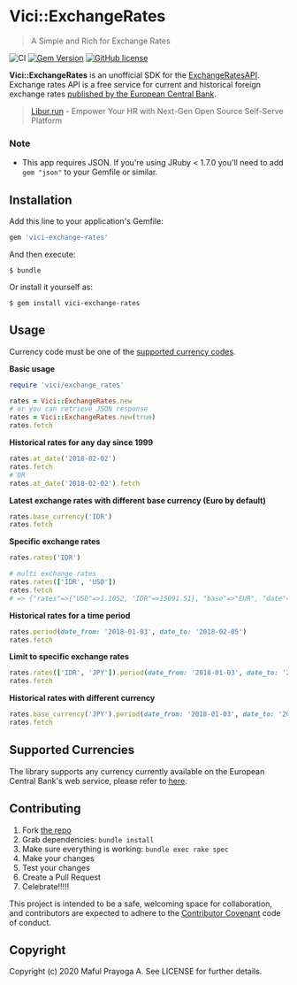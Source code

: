 # Vici::ExchangeRates

> A Simple and Rich for Exchange Rates

![CI](https://github.com/maful/vici-exchange-rates/workflows/CI/badge.svg?branch=master)
[![Gem Version](https://badge.fury.io/rb/vici-exchange-rates.svg)](https://badge.fury.io/rb/vici-exchange-rates)
[![GitHub license](https://img.shields.io/github/license/maful/vici-exchange-rates)](https://github.com/maful/vici-exchange-rates/blob/master/LICENSE.txt)

**Vici::ExchangeRates** is an unofficial SDK for the [ExchangeRatesAPI](https://exchangeratesapi.io). Exchange rates API is a free service for current and historical foreign exchange rates [published by the European Central Bank](https://www.ecb.europa.eu/stats/policy_and_exchange_rates/euro_reference_exchange_rates/html/index.en.html).

> [Libur.run](https://github.com/maful/libur.run) - Empower Your HR with Next-Gen Open Source Self-Serve Platform

### Note
- This app requires JSON. If you're using JRuby < 1.7.0
  you'll need to add `gem "json"` to your Gemfile or similar.

## Installation

Add this line to your application's Gemfile:

```ruby
gem 'vici-exchange-rates'
```

And then execute:

    $ bundle

Or install it yourself as:

    $ gem install vici-exchange-rates

## Usage

Currency code must be one of the [supported currency codes](https://www.ecb.europa.eu/stats/policy_and_exchange_rates/euro_reference_exchange_rates/html/index.en.html).

**Basic usage**

```ruby
require 'vici/exchange_rates'

rates = Vici::ExchangeRates.new
# or you can retrieve JSON response
rates = Vici::ExchangeRates.new(true) 
rates.fetch
```

**Historical rates for any day since 1999**

```ruby
rates.at_date('2018-02-02')
rates.fetch
# OR
rates.at_date('2018-02-02').fetch 
```

**Latest exchange rates with different base currency (Euro by default)**

```ruby
rates.base_currency('IDR')
rates.fetch 
```

**Specific exchange rates**

```ruby
rates.rates('IDR')

# multi exchange rates
rates.rates(['IDR', 'USD']) 
rates.fetch 
# => {"rates"=>{"USD"=>1.1052, "IDR"=>15091.51}, "base"=>"EUR", "date"=>"2020-01-31"}
```

**Historical rates for a time period**

```ruby
rates.period(date_from: '2018-01-03', date_to: '2018-02-05') 
rates.fetch 
```

**Limit to specific exchange rates**

```ruby
rates.rates(['IDR', 'JPY']).period(date_from: '2018-01-03', date_to: '2018-02-05') 
rates.fetch 
```

**Historical rates with different currency**

```ruby
rates.base_currency('JPY').period(date_from: '2018-01-03', date_to: '2018-02-05') 
rates.fetch
```

## Supported Currencies

The library supports any currency currently available on the European Central Bank's web service, please refer to [here](https://www.ecb.europa.eu/stats/policy_and_exchange_rates/euro_reference_exchange_rates/html/index.en.html).

## Contributing

1. Fork [the repo](https://github.com/maful/vici-exchange-rates)
2. Grab dependencies: `bundle install`
3. Make sure everything is working: `bundle exec rake spec`
4. Make your changes
5. Test your changes
5. Create a Pull Request
6. Celebrate!!!!!

This project is intended to be a safe, welcoming space for collaboration, and contributors are expected to adhere to the [Contributor Covenant](http://contributor-covenant.org) code of conduct.

## Copyright

Copyright (c) 2020 Maful Prayoga A. See LICENSE for further details.
